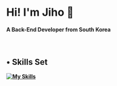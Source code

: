 
<h1>Hi! I'm Jiho 👋</h2>

<h4>A Back-End Developer from South Korea</h4>

<br/>

<b><h2>• Skills Set</h2><b/>

[![My Skills](https://skillicons.dev/icons?i=java,spring,react,js,mysql,jenkins,docker,linux,github,gitlab,notion,idea,vscode,gradle,maven)](https://skillicons.dev)


